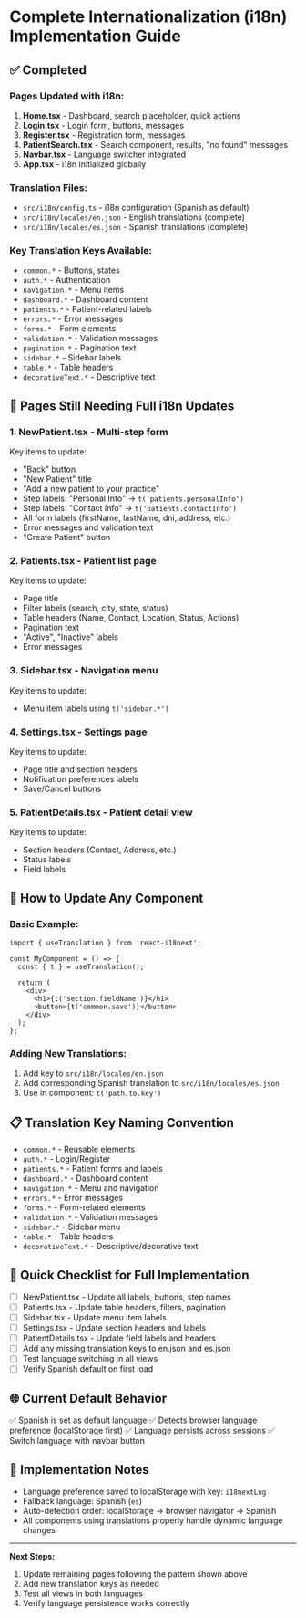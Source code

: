 # Complete Internationalization (i18n) Implementation Guide

## ✅ Completed

### Pages Updated with i18n:
1. **Home.tsx** - Dashboard, search placeholder, quick actions
2. **Login.tsx** - Login form, buttons, messages
3. **Register.tsx** - Registration form, messages
4. **PatientSearch.tsx** - Search component, results, "no found" messages
5. **Navbar.tsx** - Language switcher integrated
6. **App.tsx** - i18n initialized globally

### Translation Files:
- `src/i18n/config.ts` - i18n configuration (Spanish as default)
- `src/i18n/locales/en.json` - English translations (complete)
- `src/i18n/locales/es.json` - Spanish translations (complete)

### Key Translation Keys Available:
- `common.*` - Buttons, states
- `auth.*` - Authentication
- `navigation.*` - Menu items
- `dashboard.*` - Dashboard content
- `patients.*` - Patient-related labels
- `errors.*` - Error messages
- `forms.*` - Form elements
- `validation.*` - Validation messages
- `pagination.*` - Pagination text
- `sidebar.*` - Sidebar labels
- `table.*` - Table headers
- `decorativeText.*` - Descriptive text

## 📝 Pages Still Needing Full i18n Updates

### 1. **NewPatient.tsx** - Multi-step form
Key items to update:
- "Back" button
- "New Patient" title
- "Add a new patient to your practice"
- Step labels: "Personal Info" → `t('patients.personalInfo')`
- Step labels: "Contact Info" → `t('patients.contactInfo')`
- All form labels (firstName, lastName, dni, address, etc.)
- Error messages and validation text
- "Create Patient" button

### 2. **Patients.tsx** - Patient list page
Key items to update:
- Page title
- Filter labels (search, city, state, status)
- Table headers (Name, Contact, Location, Status, Actions)
- Pagination text
- "Active", "Inactive" labels
- Error messages

### 3. **Sidebar.tsx** - Navigation menu
Key items to update:
- Menu item labels using `t('sidebar.*')`

### 4. **Settings.tsx** - Settings page
Key items to update:
- Page title and section headers
- Notification preferences labels
- Save/Cancel buttons

### 5. **PatientDetails.tsx** - Patient detail view
Key items to update:
- Section headers (Contact, Address, etc.)
- Status labels
- Field labels

## 🔧 How to Update Any Component

### Basic Example:
```tsx
import { useTranslation } from 'react-i18next';

const MyComponent = () => {
  const { t } = useTranslation();
  
  return (
    <div>
      <h1>{t('section.fieldName')}</h1>
      <button>{t('common.save')}</button>
    </div>
  );
};
```

### Adding New Translations:
1. Add key to `src/i18n/locales/en.json`
2. Add corresponding Spanish translation to `src/i18n/locales/es.json`
3. Use in component: `t('path.to.key')`

## 📋 Translation Key Naming Convention

- `common.*` - Reusable elements
- `auth.*` - Login/Register
- `patients.*` - Patient forms and labels
- `dashboard.*` - Dashboard content
- `navigation.*` - Menu and navigation
- `errors.*` - Error messages
- `forms.*` - Form-related elements
- `validation.*` - Validation messages
- `sidebar.*` - Sidebar menu
- `table.*` - Table headers
- `decorativeText.*` - Descriptive/decorative text

## 🎯 Quick Checklist for Full Implementation

- [ ] NewPatient.tsx - Update all labels, buttons, step names
- [ ] Patients.tsx - Update table headers, filters, pagination
- [ ] Sidebar.tsx - Update menu item labels
- [ ] Settings.tsx - Update section headers and labels
- [ ] PatientDetails.tsx - Update field labels and headers
- [ ] Add any missing translation keys to en.json and es.json
- [ ] Test language switching in all views
- [ ] Verify Spanish default on first load

## 🌐 Current Default Behavior

✅ Spanish is set as default language
✅ Detects browser language preference (localStorage first)
✅ Language persists across sessions
✅ Switch language with navbar button

## 💾 Implementation Notes

- Language preference saved to localStorage with key: `i18nextLng`
- Fallback language: Spanish (`es`)
- Auto-detection order: localStorage → browser navigator → Spanish
- All components using translations properly handle dynamic language changes

---

**Next Steps:**
1. Update remaining pages following the pattern shown above
2. Add new translation keys as needed
3. Test all views in both languages
4. Verify language persistence works correctly
